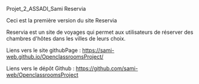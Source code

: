 Projet_2_ASSADI_Sami Reservia

Ceci est la première version du site Reservia

Reservia est un site de voyages qui permet aux utilisateurs de réserver des chambres d'hôtes dans les villes de leurs choix.

Liens vers le site githubPage : https://sami-web.github.io/OpenclassroomsProject/

Liens vers le dépôt Github : https://github.com/sami-web/OpenclassroomsProject
